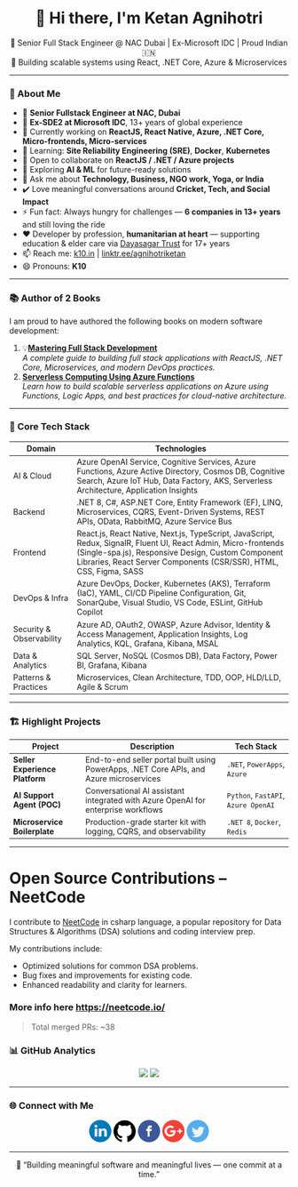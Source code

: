 <h1 align="center">👋 Hi there, I'm Ketan Agnihotri</h1>

<p align="center">
💼 Senior Full Stack Engineer @ NAC Dubai | Ex-Microsoft IDC | Proud Indian 🇮🇳  
<br/>
🚀 Building scalable systems using React, .NET Core, Azure & Microservices
</p>

---
### 🧠 About Me

- 🔑 **Senior Fullstack Engineer at NAC, Dubai**  
- 🧩 **Ex-SDE2 at Microsoft IDC**, 13+ years of global experience  
- 🔭 Currently working on **ReactJS, React Native, Azure, .NET Core, Micro-frontends, Micro-services**  
- 🌱 Learning: **Site Reliability Engineering (SRE)**, **Docker**, **Kubernetes**  
- 👯 Open to collaborate on **ReactJS / .NET / Azure projects**
- 🤖 Exploring **AI & ML** for future-ready solutions  
- 💬 Ask me about **Technology, Business, NGO work, Yoga, or India**  
- ✔️ Love meaningful conversations around **Cricket, Tech, and Social Impact**  
- ⚡ Fun fact: Always hungry for challenges — **6 companies in 13+ years** and still loving the ride
- ❤️ Developer by profession, **humanitarian at heart** — supporting education & elder care via [Dayasagar Trust](https://www.dayasagartrustnashik.com) for 17+ years  
- 📫 Reach me: [k10.in](https://k10.in) | [linktr.ee/agnihotriketan](https://linktr.ee/agnihotriketan)  
- 😄 Pronouns: **K10**

---
### 📚 Author of 2 Books

I am proud to have authored the following books on modern software development:
1. 💡[**Mastering Full Stack Development**](https://www.amazon.in/dp/B0D7ZVQJH5)  
   *A complete guide to building full stack applications with ReactJS, .NET Core, Microservices, and modern DevOps practices.*
2. [**Serverless Computing Using Azure Functions**](https://www.amazon.in/Serverless-Computing-Using-Azure-Functions/dp/9390684943/)  
   *Learn how to build scalable serverless applications on Azure using Functions, Logic Apps, and best practices for cloud-native architecture.*
---
### 🧩 Core Tech Stack

 | Domain                     | Technologies                                                                                                                                                                                                                       |
|----------------------------|-----------------------------------------------------------------------------------------------------------------------------------------------------------------------------------------------------------------------------------|
| AI & Cloud                 | Azure OpenAI Service, Cognitive Services, Azure Functions, Azure Active Directory, Cosmos DB, Cognitive Search, Azure IoT Hub, Data Factory, AKS, Serverless Architecture, Application Insights                                      |
| Backend                    | .NET 8, C#, ASP.NET Core, Entity Framework (EF), LINQ, Microservices, CQRS, Event-Driven Systems, REST APIs, OData, RabbitMQ, Azure Service Bus                                                                                   |
| Frontend                   | React.js, React Native, Next.js, TypeScript, JavaScript, Redux, SignalR, Fluent UI, React Admin, Micro-frontends (Single-spa.js), Responsive Design, Custom Component Libraries, React Server Components (CSR/SSR), HTML, CSS, Figma, SASS |
| DevOps & Infra             | Azure DevOps, Docker, Kubernetes (AKS), Terraform (IaC), YAML, CI/CD Pipeline Configuration, Git, SonarQube, Visual Studio, VS Code, ESLint, GitHub Copilot                                                                      |
| Security & Observability   | Azure AD, OAuth2, OWASP, Azure Advisor, Identity & Access Management, Application Insights, Log Analytics, KQL, Grafana, Kibana, MSAL                                                                                            |
| Data & Analytics           | SQL Server, NoSQL (Cosmos DB), Data Factory, Power BI, Grafana, Kibana                                                                                                                                                              |
| Patterns & Practices       | Microservices, Clean Architecture, TDD, OOP, HLD/LLD, Agile & Scrum                                                                                                                                                               | 

---

### 🏗️ Highlight Projects

| Project | Description | Tech Stack |
|----------|--------------|-------------|
| **Seller Experience Platform** | End-to-end seller portal built using PowerApps, .NET Core APIs, and Azure microservices | `.NET`, `PowerApps`, `Azure` |
| **AI Support Agent (POC)** | Conversational AI assistant integrated with Azure OpenAI for enterprise workflows | `Python`, `FastAPI`, `Azure OpenAI` |
| **Microservice Boilerplate** | Production-grade starter kit with logging, CQRS, and observability | `.NET 8`, `Docker`, `Redis` |

---
# Open Source Contributions – NeetCode

I contribute to [NeetCode](https://github.com/neetcode-gh/leetcode) in csharp language, a popular repository for Data Structures & Algorithms (DSA) solutions and coding interview prep.

My contributions include:
- Optimized solutions for common DSA problems.
- Bug fixes and improvements for existing code.
- Enhanced readability and clarity for learners.

###  More info here https://neetcode.io/
> Total merged PRs: ~38

### 📊 GitHub Analytics

<p align="center">
  <img src="https://github-readme-stats.vercel.app/api?username=agnihotriketan&show_icons=true&theme=react&hide_border=true" width="48%" />
  <img src="https://github-readme-streak-stats.herokuapp.com/?user=agnihotriketan&theme=react&hide_border=true" width="48%" />
</p>

---

### 🌐 Connect with Me

<p align="center">
  <a href="https://www.linkedin.com/in/ketanagnihotri"><img src="https://github.com/agnihotriketan/agnihotriketan/blob/master/sm/linkedin.png" width="40" /></a>
  <a href="https://github.com/agnihotriketan"><img src="https://github.com/agnihotriketan/agnihotriketan/blob/master/sm/github-logo.png" width="40" /></a>
  <a href="https://www.facebook.com/k10Agnihotri"><img src="https://github.com/agnihotriketan/agnihotriketan/blob/master/sm/facebook.png" width="40" /></a>
  <a href="mailto:agnihotriketan@gmail.com"><img src="https://github.com/agnihotriketan/agnihotriketan/blob/master/sm/google-plus.png" width="40" /></a>
  <a href="https://twitter.com/KetanAgnihotri"><img src="https://github.com/agnihotriketan/agnihotriketan/blob/master/sm/twitter.png" width="40" /></a>
</p>

---

<p align="center">
  💬 “Building meaningful software and meaningful lives — one commit at a time.”  
</p>
